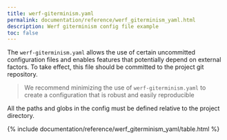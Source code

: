 ```yaml
---
title: werf-giterminism.yaml
permalink: documentation/reference/werf_giterminism_yaml.html
description: Werf giterminism config file example
toc: false
---
```


The `werf-giterminism.yaml` allows the use of certain uncommitted configuration files and enables features that potentially depend on external factors. To take effect, this file should be committed to the project git repository.

> We recommend minimizing the use of `werf-giterminism.yaml` to create a configuration that is robust and easily reproducible

All the paths and globs in the config must be defined relative to the project directory.

{% include documentation/reference/werf_giterminism_yaml/table.html %}
